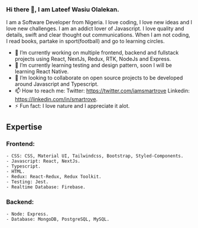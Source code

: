 ### Hi there 👋, I am Lateef Wasiu Olalekan.

I am a Software Developer from Nigeria. I love coding, I love new ideas and I love new challenges. I am an addict lover of Javascript. I love quality and details, swift and clear thought out communications. When I am not coding, I read books, partake in sport(football) and go to learning circles.


- 🔭 I’m currently working on multiple frontend, backend and fullstack projects using React, NextJs, Redux, RTK, NodeJs and Express.
- 🌱 I’m currently learning testing and design pattern, soon I will be learning React Native.
- 👯 I’m looking to collaborate on open source projects to be developed around Javascript and Typescript.
- 📫 How to reach me: Twitter: https://twitter.com/iamsmartrove    Linkedin: https://linkedin.com/in/smartrove.
- ⚡ Fun fact: I love nature and I appreciate it alot.

## Expertise
### Frontend: 
    - CSS: CSS, Material UI, Tailwindcss, Bootstrap, Styled-Components.
    - Javascript: React, NextJs.
    - Typescript.
    - HTML.
    - Redux: React-Redux, Redux Toolkit.
    - Testing: Jest.
    - Realtime Database: Firebase.
    
### Backend:
    - Node: Express.
    - Database: MongoDB, PostgreSQL, MySQL.
<!--
**Smartrove/Smartrove** is a ✨ _special_ ✨ repository because its `README.md` (this file) appears on your GitHub profile.

Here are some ideas to get you started:

- 🔭 I’m currently working on ...
- 🌱 I’m currently learning ...
- 👯 I’m looking to collaborate on ...
- 🤔 I’m looking for help with ...
- 💬 Ask me about ...
- 📫 How to reach me: ...
- 😄 Pronouns: ...
- ⚡ Fun fact: ...
-->
